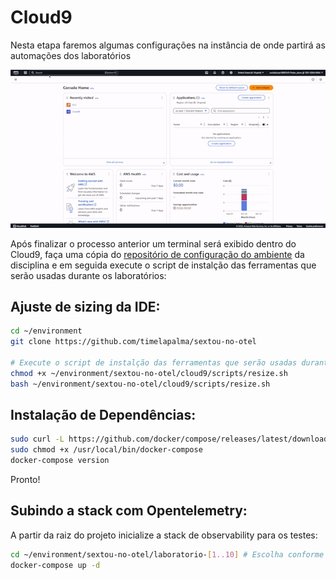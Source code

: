 # Cloud9

Nesta etapa faremos algumas configurações na instância de onde partirá as automações dos laboratórios

![alt tag](imagens/create-environment.gif)

Após finalizar o processo anterior um terminal será exibido dentro do Cloud9, faça uma cópia do [repositório de configuração do ambiente](https://github.com/timelapalma/sextou-no-otel) da disciplina e em seguida execute o script de instalção das ferramentas que serão usadas durante os laboratórios:

## Ajuste de sizing da IDE:

```sh
cd ~/environment
git clone https://github.com/timelapalma/sextou-no-otel

# Execute o script de instalção das ferramentas que serão usadas durante os laboratórios:
chmod +x ~/environment/sextou-no-otel/cloud9/scripts/resize.sh
bash ~/environment/sextou-no-otel/cloud9/scripts/resize.sh
```

## Instalação de Dependências:
```sh
sudo curl -L https://github.com/docker/compose/releases/latest/download/docker-compose-$(uname -s)-$(uname -m) -o /usr/local/bin/docker-compose
sudo chmod +x /usr/local/bin/docker-compose
docker-compose version
```

Pronto! 

## Subindo a stack com Opentelemetry:
A partir da raiz do projeto inicialize a stack de observability para os testes:

```sh
cd ~/environment/sextou-no-otel/laboratorio-[1..10] # Escolha conforme a etapa
docker-compose up -d
```